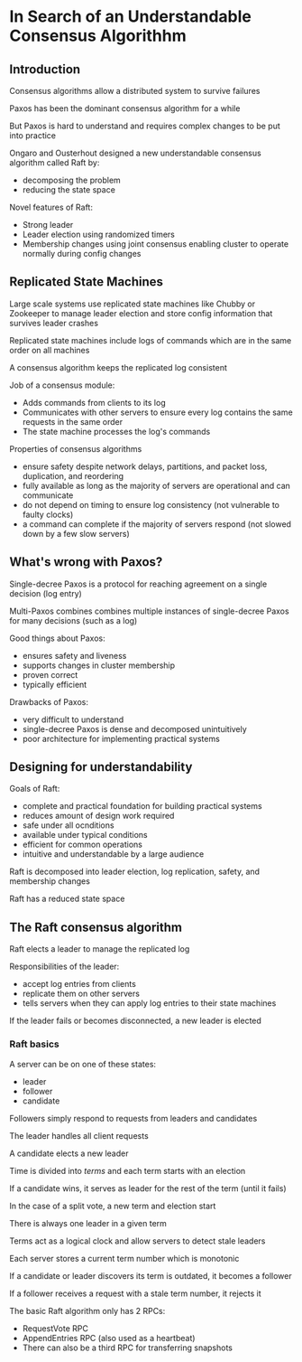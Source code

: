 # In Search of an Understandable Consensus Algorithhm

## Introduction

Consensus algorithms allow a distributed system to survive failures

Paxos has been the dominant consensus algorithm for a while

But Paxos is hard to understand and requires complex changes to be put into practice

Ongaro and Ousterhout designed a new understandable consensus algorithm called Raft by:
- decomposing the problem
- reducing the state space

Novel features of Raft:
- Strong leader
- Leader election using randomized timers
- Membership changes using joint consensus enabling cluster to operate normally during config changes

## Replicated State Machines

Large scale systems use replicated state machines like Chubby or Zookeeper to manage leader election and store config information that survives leader crashes

Replicated state machines include logs of commands which are in the same order on all machines

A consensus algorithm keeps the replicated log consistent

Job of a consensus module:
- Adds commands from clients to its log
- Communicates with other servers to ensure every log contains the same requests in the same order
- The state machine processes the log's commands

Properties of consensus algorithms
- ensure safety despite network delays, partitions, and packet loss, duplication, and reordering
- fully available as long as the majority of servers are operational and can communicate
- do not depend on timing to ensure log consistency (not vulnerable to faulty clocks)
- a command can complete if the majority of servers respond (not slowed down by a few slow servers)

## What's wrong with Paxos?

Single-decree Paxos is a protocol for reaching agreement on a single decision (log entry)

Multi-Paxos combines combines multiple instances of single-decree Paxos for many decisions (such as a log)

Good things about Paxos:
- ensures safety and liveness
- supports changes in cluster membership
- proven correct
- typically efficient

Drawbacks of Paxos:
- very difficult to understand
- single-decree Paxos is dense and decomposed unintuitively
- poor architecture for implementing practical systems

## Designing for understandability

Goals of Raft:
- complete and practical foundation for building practical systems
- reduces amount of design work required
- safe under all ocnditions
- available under typical conditions
- efficient for common operations
- intuitive and understandable by a large audience

Raft is decomposed into leader election, log replication, safety, and membership changes

Raft has a reduced state space

## The Raft consensus algorithm

Raft elects a leader to manage the replicated log

Responsibilities of the leader:
- accept log entries from clients
- replicate them on other servers
- tells servers when they can apply log entries to their state machines

If the leader fails or becomes disconnected, a new leader is elected

### Raft basics

A server can be on one of these states:
- leader
- follower
- candidate

Followers simply respond to requests from leaders and candidates

The leader handles all client requests

A candidate elects a new leader

Time is divided into *terms* and each term starts with an election

If a candidate wins, it serves as leader for the rest of the term (until it fails)

In the case of a split vote, a new term and election start

There is always one leader in a given term

Terms act as a logical clock and allow servers to detect stale leaders

Each server stores a current term number which is monotonic

If a candidate or leader discovers its term is outdated, it becomes a follower

If a follower receives a request with a stale term number, it rejects it

The basic Raft algorithm only has 2 RPCs:
- RequestVote RPC
- AppendEntries RPC (also used as a heartbeat)
- There can also be a third RPC for transferring snapshots
